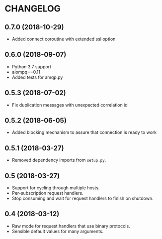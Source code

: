 CHANGELOG
=========

0.7.0 (2018-10-29)
-----

- Added connect coroutine with extended ssl option


0.6.0 (2018-09-07)
-----

- Python 3.7 support
- aiompq==0.11
- Added tests for amqp.py

0.5.3 (2018-07-02)
------------------

- Fix duplication messages with unexpected correlation id  

0.5.2 (2018-06-05)
------------------

- Added blocking mechanism to assure that connection is ready to work

0.5.1 (2018-03-27)
------------------

- Removed dependency imports from `setup.py`.

0.5 (2018-03-27)
----------------

- Support for cycling through multiple hosts.
- Per-subscription request handlers.
- Stop consuming and wait for request handlers to finish on shutdown.

0.4 (2018-03-12)
----------------

- Raw mode for request handlers that use binary protocols.
- Sensible default values for many arguments.
